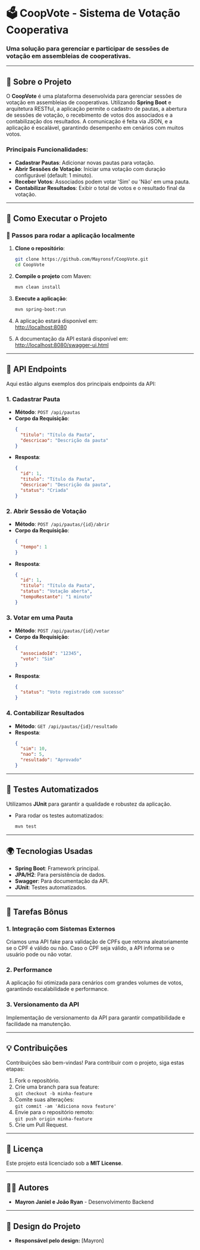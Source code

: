 # 🗳️ **CoopVote** - Sistema de Votação Cooperativa

### Uma solução para gerenciar e participar de sessões de votação em assembleias de cooperativas.

---

## 📖 **Sobre o Projeto**

O **CoopVote** é uma plataforma desenvolvida para gerenciar sessões de votação em assembleias de cooperativas. Utilizando **Spring Boot** e arquitetura RESTful, a aplicação permite o cadastro de pautas, a abertura de sessões de votação, o recebimento de votos dos associados e a contabilização dos resultados. A comunicação é feita via JSON, e a aplicação é escalável, garantindo desempenho em cenários com muitos votos.

### Principais Funcionalidades:

- **Cadastrar Pautas**: Adicionar novas pautas para votação.
- **Abrir Sessões de Votação**: Iniciar uma votação com duração configurável (default: 1 minuto).
- **Receber Votos**: Associados podem votar 'Sim' ou 'Não' em uma pauta.
- **Contabilizar Resultados**: Exibir o total de votos e o resultado final da votação.

---

## 🚀 **Como Executar o Projeto**

### 🏃 **Passos para rodar a aplicação localmente**

1. **Clone o repositório**:
   ```bash
   git clone https://github.com/Mayronsf/CoopVote.git
   cd CoopVote
   ```

2. **Compile o projeto** com Maven:
   ```bash
   mvn clean install
   ```

3. **Execute a aplicação**:
   ```bash
   mvn spring-boot:run
   ```

4. A aplicação estará disponível em:  
   [http://localhost:8080](http://localhost:8080)

5. A documentação da API estará disponível em:  
   [http://localhost:8080/swagger-ui.html](http://localhost:8080/swagger-ui.html)

---

## 🔨 **API Endpoints**

Aqui estão alguns exemplos dos principais endpoints da API:

### 1. **Cadastrar Pauta**
- **Método**: `POST /api/pautas`
- **Corpo da Requisição**:
  ```json
  {
    "titulo": "Título da Pauta",
    "descricao": "Descrição da pauta"
  }
  ```
- **Resposta**:
  ```json
  {
    "id": 1,
    "titulo": "Título da Pauta",
    "descricao": "Descrição da pauta",
    "status": "Criada"
  }
  ```

### 2. **Abrir Sessão de Votação**
- **Método**: `POST /api/pautas/{id}/abrir`
- **Corpo da Requisição**:
  ```json
  {
    "tempo": 1
  }
  ```
- **Resposta**:
  ```json
  {
    "id": 1,
    "titulo": "Título da Pauta",
    "status": "Votação aberta",
    "tempoRestante": "1 minuto"
  }
  ```

### 3. **Votar em uma Pauta**
- **Método**: `POST /api/pautas/{id}/votar`
- **Corpo da Requisição**:
  ```json
  {
    "associadoId": "12345",
    "voto": "Sim"
  }
  ```
- **Resposta**:
  ```json
  {
    "status": "Voto registrado com sucesso"
  }
  ```

### 4. **Contabilizar Resultados**
- **Método**: `GET /api/pautas/{id}/resultado`
- **Resposta**:
  ```json
  {
    "sim": 10,
    "nao": 5,
    "resultado": "Aprovado"
  }
  ```

---

## 🧪 **Testes Automatizados**

Utilizamos **JUnit** para garantir a qualidade e robustez da aplicação.

- Para rodar os testes automatizados:
  ```bash
  mvn test
  ```

---

## 🌍 **Tecnologias Usadas**

- **Spring Boot**: Framework principal.
- **JPA/H2**: Para persistência de dados.
- **Swagger**: Para documentação da API.
- **JUnit**: Testes automatizados.

---

## 🎯 **Tarefas Bônus**

### 1. **Integração com Sistemas Externos**
   Criamos uma API fake para validação de CPFs que retorna aleatoriamente se o CPF é válido ou não. Caso o CPF seja válido, a API informa se o usuário pode ou não votar.

### 2. **Performance**
   A aplicação foi otimizada para cenários com grandes volumes de votos, garantindo escalabilidade e performance.

### 3. **Versionamento da API**
   Implementação de versionamento da API para garantir compatibilidade e facilidade na manutenção.

---

## 💡 **Contribuições**

Contribuições são bem-vindas! Para contribuir com o projeto, siga estas etapas:

1. Fork o repositório.
2. Crie uma branch para sua feature:  
   `git checkout -b minha-feature`
3. Comite suas alterações:  
   `git commit -am 'Adiciona nova feature'`
4. Envie para o repositório remoto:  
   `git push origin minha-feature`
5. Crie um Pull Request.

---

## 📝 **Licença**

Este projeto está licenciado sob a **MIT License**.

---

## 👨‍💻 **Autores**

- **Mayron Janiel e João Ryan** - Desenvolvimento Backend

---

## 🎨 **Design do Projeto**

- **Responsável pelo design:** [Mayron]
